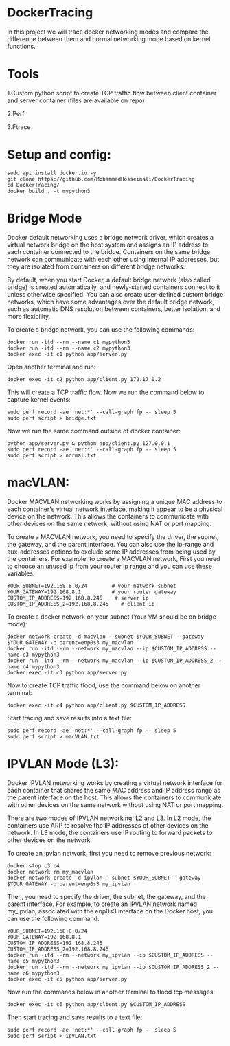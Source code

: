 # DockerTracing

In this project we will trace docker networking modes and compare the difference between them and normal networking mode based on kernel functions.

# Tools

1.Custom python script to create TCP traffic flow between client container and server container (files are available on repo)

2.Perf

3.Ftrace

# Setup and config:

```
sudo apt install docker.io -y
git clone https://github.com/MohammadHosseinali/DockerTracing
cd DockerTracing/
docker build . -t mypython3
```

# Bridge Mode
Docker default networking uses a bridge network driver, which creates a virtual network bridge on the host system and assigns an IP address to each container connected to the bridge. Containers on the same bridge network can communicate with each other using internal IP addresses, but they are isolated from containers on different bridge networks.

By default, when you start Docker, a default bridge network (also called bridge) is created automatically, and newly-started containers connect to it unless otherwise specified. You can also create user-defined custom bridge networks, which have some advantages over the default bridge network, such as automatic DNS resolution between containers, better isolation, and more flexibility.

To create a bridge network, you can use the following commands:

```
docker run -itd --rm --name c1 mypython3
docker run -itd --rm --name c2 mypython3
docker exec -it c1 python app/server.py
```

Open another terminal and run:
```
docker exec -it c2 python app/client.py 172.17.0.2
```

This will create a TCP traffic flow. Now we run the command below to capture kernel events:

```
sudo perf record -ae 'net:*' --call-graph fp -- sleep 5
sudo perf script > bridge.txt
```

Now we run the same command outside of docker container:

```
python app/server.py & python app/client.py 127.0.0.1
sudo perf record -ae 'net:*' --call-graph fp -- sleep 5
sudo perf script > normal.txt
```

	

	
# macVLAN:
Docker MACVLAN networking works by assigning a unique MAC address to each container's virtual network interface, making it appear to be a physical device on the network. This allows the containers to communicate with other devices on the same network, without using NAT or port mapping.

To create a MACVLAN network, you need to specify the driver, the subnet, the gateway, and the parent interface. You can also use the ip-range and aux-addresses options to exclude some IP addresses from being used by the containers. For example, to create a MACVLAN network, First you need to choose an unused ip from your router ip range and you can use these variables:

```
YOUR_SUBNET=192.168.8.0/24        # your network subnet 
YOUR_GATEWAY=192.168.8.1          # your router gateway
CUSTOM_IP_ADDRESS=192.168.8.245    # server ip
CUSTOM_IP_ADDRESS_2=192.168.8.246    # client ip
```

To create a docker network on your subnet (Your VM should be on bridge mode):
```
docker network create -d macvlan --subnet $YOUR_SUBNET --gateway $YOUR_GATEWAY -o parent=enp0s3 my_macvlan
docker run -itd --rm --network my_macvlan --ip $CUSTOM_IP_ADDRESS --name c3 mypython3
docker run -itd --rm --network my_macvlan --ip $CUSTOM_IP_ADDRESS_2 --name c4 mypython3
docker exec -it c3 python app/server.py
```

Now to create TCP traffic flood, use the command below on another terminal:
```
docker exec -it c4 python app/client.py $CUSTOM_IP_ADDRESS
```

Start tracing and save results into a text file:
```
sudo perf record -ae 'net:*' --call-graph fp -- sleep 5
sudo perf script > macVLAN.txt
```



# IPVLAN Mode (L3):
Docker IPVLAN networking works by creating a virtual network interface for each container that shares the same MAC address and IP address range as the parent interface on the host. This allows the containers to communicate with other devices on the same network without using NAT or port mapping.

There are two modes of IPVLAN networking: L2 and L3. In L2 mode, the containers use ARP to resolve the IP addresses of other devices on the network. In L3 mode, the containers use IP routing to forward packets to other devices on the network.

To create an ipvlan network, first you need to remove previous network:
```
docker stop c3 c4
docker network rm my_macvlan
docker network create -d ipvlan --subnet $YOUR_SUBNET --gateway $YOUR_GATEWAY -o parent=enp0s3 my_ipvlan
```

Then, you need to specify the driver, the subnet, the gateway, and the parent interface. For example, to create an IPVLAN network named my_ipvlan, associated with the enp0s3 interface on the Docker host, you can use the following command:

```
YOUR_SUBNET=192.168.8.0/24
YOUR_GATEWAY=192.168.8.1
CUSTOM_IP_ADDRESS=192.168.8.245
CUSTOM_IP_ADDRESS_2=192.168.8.246
docker run -itd --rm --network my_ipvlan --ip $CUSTOM_IP_ADDRESS --name c5 mypython3
docker run -itd --rm --network my_ipvlan --ip $CUSTOM_IP_ADDRESS_2 --name c6 mypython3
docker exec -it c5 python app/server.py
```


Now run the commands below in another terminal to flood tcp messages:
```
docker exec -it c6 python app/client.py $CUSTOM_IP_ADDRESS
```

Then start tracing and save results to a text file:
```
sudo perf record -ae 'net:*' --call-graph fp -- sleep 5
sudo perf script > ipVLAN.txt
```
